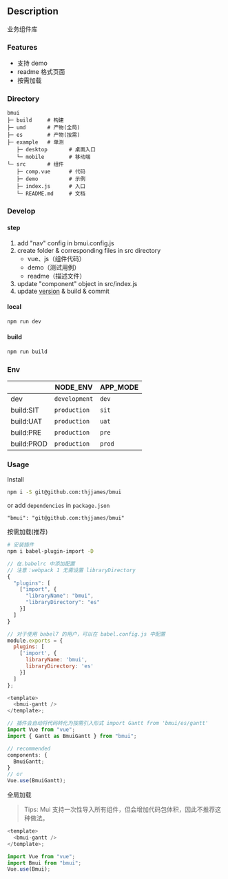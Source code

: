 ## Description

业务组件库

### Features

- 支持 demo
- readme 格式页面
- 按需加载

### Directory

```
bmui
├─ build     # 构建
├─ umd       # 产物(全局)
├─ es        # 产物(按需)
├─ example   # 单测
   ├─ desktop       # 桌面入口
   └─ mobile        # 移动端
└─ src       # 组件
   ├─ comp.vue      # 代码
   ├─ demo          # 示例
   ├─ index.js      # 入口
   └─ README.md     # 文档
```

### Develop

#### step

1. add "nav" config in bmui.config.js
2. create folder & corresponding files in src directory
   - vue、js（组件代码）
   - demo（测试用例）
   - readme（描述文件）
3. update "component" object in src/index.js
4. update [version](https://semver.org/lang/zh-CN/) & build & commit

#### local

```bash
npm run dev
```

#### build

```bash
npm run build
```

### Env

|            | NODE_ENV      | APP_MODE |
| ---------- | ------------- | -------- |
| dev        | `development` | `dev`    |
| build:SIT  | `production`  | `sit`    |
| build:UAT  | `production`  | `uat`    |
| build:PRE  | `production`  | `pre`    |
| build:PROD | `production`  | `prod`   |

### Usage

Install

```bash
npm i -S git@github.com:thjjames/bmui
```

or add `dependencies` in `package.json`

```
"bmui": "git@github.com:thjjames/bmui"
```

按需加载(推荐)

```bash
# 安装插件
npm i babel-plugin-import -D
```

```js
// 在.babelrc 中添加配置
// 注意：webpack 1 无需设置 libraryDirectory
{
  "plugins": [
    ["import", {
      "libraryName": "bmui",
      "libraryDirectory": "es"
    }]
  ]
}

// 对于使用 babel7 的用户，可以在 babel.config.js 中配置
module.exports = {
  plugins: [
    ['import', {
      libraryName: 'bmui',
      libraryDirectory: 'es'
    }]
  ]
};
```

```js
<template>
  <bmui-gantt />
</template>;

// 插件会自动将代码转化为按需引入形式 import Gantt from 'bmui/es/gantt'
import Vue from "vue";
import { Gantt as BmuiGantt } from "bmui";

// recommended
components: {
  BmuiGantt;
}
// or
Vue.use(BmuiGantt);
```

全局加载

> Tips: Mui 支持一次性导入所有组件，但会增加代码包体积，因此不推荐这种做法。

```js
<template>
  <bmui-gantt />
</template>;

import Vue from "vue";
import Bmui from "bmui";
Vue.use(Bmui);
```
